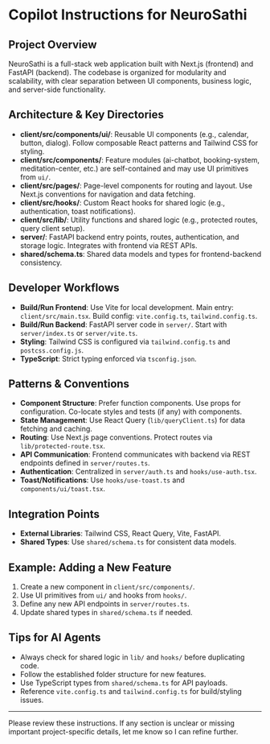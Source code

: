 # Copilot Instructions for NeuroSathi

## Project Overview
NeuroSathi is a full-stack web application built with Next.js (frontend) and FastAPI (backend). The codebase is organized for modularity and scalability, with clear separation between UI components, business logic, and server-side functionality.

## Architecture & Key Directories
- **client/src/components/ui/**: Reusable UI components (e.g., calendar, button, dialog). Follow composable React patterns and Tailwind CSS for styling.
- **client/src/components/**: Feature modules (ai-chatbot, booking-system, meditation-center, etc.) are self-contained and may use UI primitives from `ui/`.
- **client/src/pages/**: Page-level components for routing and layout. Use Next.js conventions for navigation and data fetching.
- **client/src/hooks/**: Custom React hooks for shared logic (e.g., authentication, toast notifications).
- **client/src/lib/**: Utility functions and shared logic (e.g., protected routes, query client setup).
- **server/**: FastAPI backend entry points, routes, authentication, and storage logic. Integrates with frontend via REST APIs.
- **shared/schema.ts**: Shared data models and types for frontend-backend consistency.

## Developer Workflows
- **Build/Run Frontend**: Use Vite for local development. Main entry: `client/src/main.tsx`. Build config: `vite.config.ts`, `tailwind.config.ts`.
- **Build/Run Backend**: FastAPI server code in `server/`. Start with `server/index.ts` or `server/vite.ts`.
- **Styling**: Tailwind CSS is configured via `tailwind.config.ts` and `postcss.config.js`.
- **TypeScript**: Strict typing enforced via `tsconfig.json`.

## Patterns & Conventions
- **Component Structure**: Prefer function components. Use props for configuration. Co-locate styles and tests (if any) with components.
- **State Management**: Use React Query (`lib/queryClient.ts`) for data fetching and caching.
- **Routing**: Use Next.js page conventions. Protect routes via `lib/protected-route.tsx`.
- **API Communication**: Frontend communicates with backend via REST endpoints defined in `server/routes.ts`.
- **Authentication**: Centralized in `server/auth.ts` and `hooks/use-auth.tsx`.
- **Toast/Notifications**: Use `hooks/use-toast.ts` and `components/ui/toast.tsx`.

## Integration Points
- **External Libraries**: Tailwind CSS, React Query, Vite, FastAPI.
- **Shared Types**: Use `shared/schema.ts` for consistent data models.

## Example: Adding a New Feature
1. Create a new component in `client/src/components/`.
2. Use UI primitives from `ui/` and hooks from `hooks/`.
3. Define any new API endpoints in `server/routes.ts`.
4. Update shared types in `shared/schema.ts` if needed.

## Tips for AI Agents
- Always check for shared logic in `lib/` and `hooks/` before duplicating code.
- Follow the established folder structure for new features.
- Use TypeScript types from `shared/schema.ts` for API payloads.
- Reference `vite.config.ts` and `tailwind.config.ts` for build/styling issues.

---

Please review these instructions. If any section is unclear or missing important project-specific details, let me know so I can refine further.